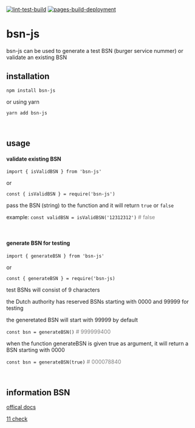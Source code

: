 [![lint-test-build](https://github.com/willemverbuyst/bsn-js/actions/workflows/lint-test-build.yml/badge.svg)](https://github.com/willemverbuyst/bsn-js/actions/workflows/lint-test-build.yml)
[![pages-build-deployment](https://github.com/willemverbuyst/bsn-js/actions/workflows/pages/pages-build-deployment/badge.svg)](https://github.com/willemverbuyst/bsn-js/actions/workflows/pages/pages-build-deployment)

# bsn-js

bsn-js can be used to generate a test BSN (burger service nummer) or validate an existing BSN

## installation

`npm install bsn-js`

or using yarn

`yarn add bsn-js`

<br>

## usage

#### validate existing BSN

`import { isValidBSN } from 'bsn-js'`

or

`const { isValidBSN } = require('bsn-js')`

pass the BSN (string) to the function and it will return `true` or `false`

example: `const validBSN = isValidBSN('12312312')` <span style="color:grey"># false</span>

<br>

#### generate BSN for testing

`import { generateBSN } from 'bsn-js'`

or

`const { generateBSN } = require('bsn-js)`

test BSNs will consist of 9 characters

the Dutch authority has reserved BSNs starting with 0000 and 99999 for testing

the generetated BSN will start with 99999 by default

`const bsn = generateBSN()` <span style="color:grey"># 999999400</span>

when the function generateBSN is given true as argument, it will return a BSN starting with 0000

`const bsn = generateBSN(true)` <span style="color:grey"># 000078840</span>

<br>

## information BSN

[offical docs](https://www.government.nl/topics/personal-data/citizen-service-number-bsn)

[11 check](https://en.wikipedia.org/wiki/Check_digit)
